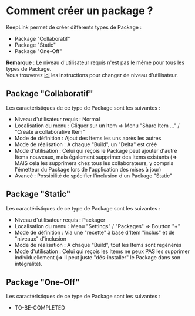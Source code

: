 Comment créer un package ?
==

KeepLink permet de créer différents types de Package :
* Package "Collaboratif"
* Package "Static"
* Package "One-Off"

__Remarque__ : Le niveau d'utilisateur requis n'est pas le même pour tous les types de Package.   
Vous trouverez <a href="https://github.com/iPlumb3r/KeepLink/blob/master/5_HowTo/ChangeUserLevel_FR.md">ici</a> les instructions pour changer de niveau d'utilisateur.

Package "Collaboratif"
-
Les caractéristiques de ce type de Package sont les suivantes : 
* Niveau d'utilisateur requis : Normal
* Localisation du menu : Cliquer sur un Item => Menu "Share Item ..." / "Create a collaborative Item"
* Mode de définition : Ajout des Items les uns après les autres
* Mode de réalisation : A chaque "Build", un "Delta" est créé
* Mode d'utilisation : Celui qui reçois le Package peut ajouter d'autre Items nouveaux, mais également supprimer des Items existants (=> MAIS cela les supprimera chez tous les collaborateurs, y compris l'émetteur du Package lors de l'application des mises à jour)
* Avancé : Possibilité de spécifier l'inclusion d'un Package "Static"

Package "Static"
-
Les caractéristiques de ce type de Package sont les suivantes : 
* Niveau d'utilisateur requis : Packager
* Localisation du menu : Menu "Settings" / "Packages" => Boutton "+"
* Mode de définition : Via une "recette" à base d'Item "inclus" et de "niveaux" d'inclusion
* Mode de réalisation : A chaque "Build", tout les Items sont regénérés
* Mode d'utilisation : Celui qui reçois les Items ne peux PAS les supprimer individuellement (=> Il peut juste "dés-installer" le Package dans son intégralité).


Package "One-Off"
-
Les caractéristiques de ce type de Package sont les suivantes : 
* TO-BE-COMPLETED
